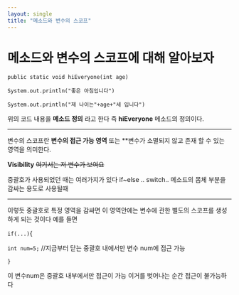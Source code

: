```yaml
---
layout: single
title: "메소드와 변수의 스코프"
---
```




# 메소드와 변수의 스코프에 대해 알아보자

`public static void hiEveryone(int age)`

`System.out.println("좋은 아침입니다")`

`System.out.println("제 나이는"+age+"세 입니다")`

위의 코드 내용을 **메소드 정의** 라고 한다 즉 **hiEveryone** 메소드의 정의이다.

---

변수의 스코프란 **변수의 접근 가능 영역** 또는 **변수가 소멸되지 않고 존재 할 수 있는 영역을 의미한다.

**Visibility** ~~여기서는 저 변수가 보여요~~

중괄호가 사용되었던 때는 여러가지가 있다 if~else .. switch.. 메소드의 몸체 부분을 감싸는 용도로 사용될때

---

이렇듯 중괄호로 특정 영역을 감싸면 이 영역안에는 변수에 관한 별도의 스코프를 생성하게 되는 것이다 예를 들면

`if(...)`{

`int num=5;`  //지금부터 닫는 중괄호 내에서만 변수 num에 접근 가능

`}`

이 변수num은 중괄호 내부에서만 접근이 가능 이거를 벗어나는 순간 접근이 불가능하다 